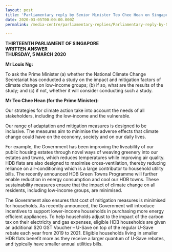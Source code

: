 ```yaml
---
layout: post
title: 'Parliamentary reply by Senior Minister Teo Chee Hean on Singapore’s climate strategy impact on low-income groups'
date: 2020-03-05T00:00:00.000Z
permalink: /media-centre/parliamentary-replies/Parliamentary-reply-by-Senior-Minister-Teo-Chee-Hean-on-Singapores-climate-strategy-impact-on-low-income-groups

---
```



**THIRTEENTH PARLIAMENT OF SINGAPORE  
WRITTEN ANSWER  
THURSDAY, 5 MARCH 2020**  

**Mr Louis Ng:**

To ask the Prime Minister (a) whether the National Climate Change Secretariat has conducted a study on the impact and mitigation factors of climate change on low-income groups; (b) if so, what are the results of the study; and (c) if not, whether it will consider conducting such a study. 

**Mr Teo Chee Hean (for the Prime Minister):**

Our strategies for climate action take into account the needs of all stakeholders, including the low-income and the vulnerable.

Our range of adaptation and mitigation measures is designed to be inclusive. The measures aim to minimise the adverse effects that climate change could have on the economy, society and on our daily lives. 

For example, the Government has been improving the liveability of our public housing estates through novel ways of weaving greenery into our estates and towns, which reduces temperatures while improving air quality. HDB flats are also designed to maximise cross-ventilation, thereby reducing reliance on air-conditioning which is a large contributor to household utility bills. The recently announced HDB Green Towns Programme will further enable reduction in energy consumption and cool our HDB towns. These sustainability measures ensure that the impact of climate change on all residents, including low-income groups, are minimised.

The Government also ensures that cost of mitigation measures is minimised for households. As recently announced, the Government will introduce incentives to support lower-income households in purchasing more energy efficient appliances. To help households adjust to the impact of the carbon tax on their electricity and gas expenses, eligible HDB households are given an additional $20 GST Voucher – U-Save on top of the regular U-Save rebate each year from 2019 to 2021. Eligible households living in smaller HDB flats benefit more as they receive a larger quantum of U-Save rebates, and typically have smaller annual utilities bills.

